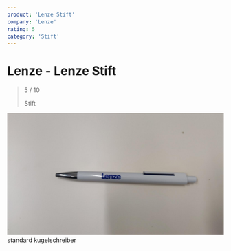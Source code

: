 ```yaml
---
product: 'Lenze Stift'
company: 'Lenze'
rating: 5
category: 'Stift'
---
```


# Lenze - Lenze Stift
>
> 5 / 10
>
> Stift

![Lenze Stift](./assets/lenze-lenze-stift-cc70de1d-9285-4e4d-aad6-4595a9102913.jpg)
standard kugelschreiber
